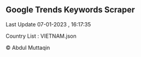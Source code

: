 

## Google Trends Keywords Scraper 
 
Last Update 07-01-2023 , 16:17:35

Country List :
VIETNAM.json



© Abdul Muttaqin 
